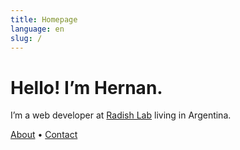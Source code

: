 ```yaml
---
title: Homepage
language: en
slug: /
---
```


# Hello! I’m Hernan.

I’m a web developer at [Radish Lab](https://radishlab.com) living in Argentina.

[About](/about/) &bull; [Contact](/contact)